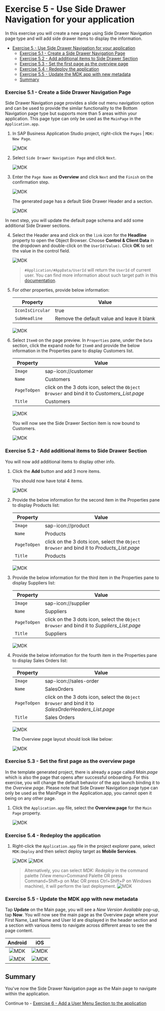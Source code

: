 # Exercise 5 - Use Side Drawer Navigation for your application

In this exercise you will create a new page using Side Drawer Navigation page type and will add side drawer items to display the information.

- [Exercise 5 - Use Side Drawer Navigation for your application](#exercise-5---use-side-drawer-navigation-for-your-application)
    - [Exercise 5.1 - Create a Side Drawer Navigation Page](#exercise-51---create-a-side-drawer-navigation-page)
    - [Exercise 5.2 - Add additional items to Side Drawer Section](#exercise-52---add-additional-items-to-side-drawer-section)
    - [Exercise 5.3 - Set the first page as the overview page](#exercise-53---set-the-first-page-as-the-overview-page)
    - [Exercise 5.4 - Redeploy the application](#exercise-54---redeploy-the-application)
    - [Exercise 5.5 - Update the MDK app with new metadata](#exercise-55---update-the-mdk-app-with-new-metadata)
  - [Summary](#summary)

### Exercise 5.1 - Create a Side Drawer Navigation Page

Side Drawer Navigation page provides a slide out menu navigation option and can be used to provide the similar functionality to the Bottom Navigation page type but supports more than 5 areas within your application. This page type can only be used as the `MainPage` in the `Application.app`.  

1. In SAP Business Application Studio project, right-click the `Pages` | `MDK: New Page`.

    ![MDK](images/5.1.1.png)
   
2. Select `Side Drawer Navigation Page` and click `Next`.

    ![MDK](images/5.1.2.png)

3. Enter the `Page Name` as **Overview** and click `Next` and the `Finish` on the confirmation step.

    ![MDK](images/5.1.3.png)

   The generated page has a default Side Drawer Header and a section.
   
    ![MDK](images/5.1.4.png)

  In next step, you will update the default page schema and add some additional Side Drawer sections.

4. Select the Header area and click on the `link` icon for the **Headline** property to open the Object Browser. Choose **Control & Client Data** in the dropdown and double-click on the `UserId(Value)`. Click **OK** to set the value in the control field.

    ![MDK](images/5.1.5.gif)

    >`#Application/#AppData/UserId` will return the `UserId` of current user. You can find more information about such target path in this [documentation](https://help.sap.com/doc/f53c64b93e5140918d676b927a3cd65b/Cloud/en-US/docs-en/guides/getting-started/mdk/development/property-binding/target-path.html#targeting-properties-on-applications-appdata-and-clientdata-object).

5. For other properties, provide below information: 
   
    | Property | Value |
    |----|----|
    | `IconIsCircular`| true |
    | `SubHeadline`| Remove the default value and leave it blank |

    ![MDK](images/5.1.6.png)

6. Select `Item0` on the page preview. In `Properties` pane, under the `Data` section, click the expand node for `Item0` and provide the below information in the Properties pane to display Customers list. 

    | Property | Value |
    |----|----|
    | `Image`| sap-icon://customer |
    | `Name`| Customers |    
    | `PageToOpen` | click on the 3 dots icon, select the `Object Browser` and bind it to *Customers_List.page* |    
    | `Title`| Customers |

      ![MDK](images/5.1.7.png)

    You will now see the Side Drawer Section item is now bound to Customers.     

    ![MDK](images/5.1.8.png)

### Exercise 5.2 - Add additional items to Side Drawer Section

You will now add additional items to display other info.

1. Click the **Add** button and add 3 more items.  

    You should now have total 4 items.

    ![MDK](images/5.2.1.png)

2. Provide the below information for the second item in the Properties pane to display Products list:  

    | Property | Value |
    |----|----|
    | `Image`| sap-icon://product |
    | `Name`| Products |    
    | `PageToOpen` | click on the 3 dots icon, select the `Object Browser` and bind it to *Products_List.page* |    
    | `Title`| Products |

    ![MDK](images/5.2.2.png)

3. Provide the below information for the third item in the Properties pane to display Suppliers list: 

    | Property | Value |
    |----|----|
    | `Image`| sap-icon://supplier |
    | `Name`| Suppliers |    
    | `PageToOpen` | click on the 3 dots icon, select the `Object Browser` and bind it to *Suppliers_List.page* |    
    | `Title`| Suppliers |

    ![MDK](images/5.2.3.png)

4. Provide the below information for the fourth item in the Properties pane to display Sales Orders list: 

    | Property | Value |
    |----|----|
     | `Image`| sap-icon://sales-order |
    | `Name`| SalesOrders |    
    | `PageToOpen` | click on the 3 dots icon, select the `Object Browser` and bind it to *SalesOrderHeaders_List.page* |    
    | `Title`| Sales Orders |

    ![MDK](images/5.2.4.png)

    The Overview page layout should look like below:

    ![MDK](images/5.2.5.png)

### Exercise 5.3 - Set the first page as the overview page

In the template generated project, there is already a page called *Main.page* which is also the page that opens after successful onboarding. For this exercise, you will change the default behavior of the app launch binding it to the *Overview page*. Please note that Side Drawer Navigation page type can only be used as the MainPage in the Application.app, you cannot open it being on any other page.

1. Click the `Application.app` file, select the **Overview.page** for the `Main Page` property.

    ![MDK](images/5.3.1.png)

### Exercise 5.4 - Redeploy the application

1. Right-click the `Application.app` file in the project explorer pane, select `MDK:Deploy` and then select deploy target as **Mobile Services**.

    ![MDK](images/5.4.1.png)
    ![MDK](images/5.4.2.png)

    >Alternatively, you can select *MDK: Redeploy* in the command palette (View menu>Command Palette OR press Command+Shift+p on Mac OR press Ctrl+Shift+P on Windows machine), it will perform the last deployment.
    >![MDK](images/5.4.3.png)

### Exercise 5.5 - Update the MDK app with new metadata

Tap **Update** on the Main page, you will see a _New Version Available_ pop-up, tap **Now**. 
You will now see the main page as the Overview page where your First Name, Last Name and User Id are displayed in the header section and a section with various items to navigate across different areas to see the page content.

  Android             |  iOS
:-------------------------:|:-------------------------:
![MDK](images/5.5.1.png)  |  ![MDK](images/5.5.2.png)
![MDK](images/5.5.3.png)  |  ![MDK](images/5.5.4.png)

## Summary

You've now the Side Drawer Navigation page as the Main page to navigate within the application.

Continue to - [Exercise 6 - Add a User Menu Section to the application](../ex6/README.md)